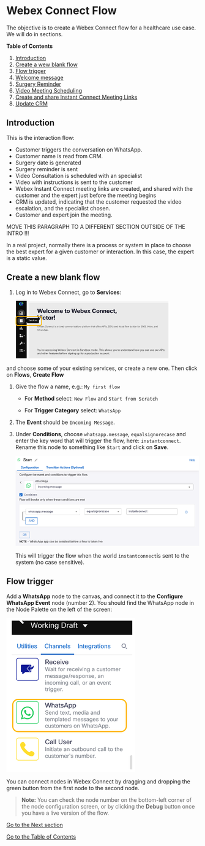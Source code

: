 # Webex Connect Flow

The objective is to create a Webex Connect flow for a healthcare use case. We will do in sections.

**Table of Contents**

1. [Introduction](#introduction)
2. [Create a wew blank flow](#create-a-new-blank-flow)
3. [Flow trigger](#flow-trigger)
4. [Welcome message](./07-connectflow-02.md)
5. [Surgery Reminder](./08-connectflow-03.md)
6. [Video Meeting Scheduling](./09-connectflow-04.md)
7. [Create and share Instant Connect Meeting Links](./10-connectflow-05.md)
8. [Update CRM](./11-connectflow-06.md)

## Introduction

This is the interaction flow:

* Customer triggers the conversation on WhatsApp.
* Customer name is read from CRM.
* Surgery date is generated
* Surgery reminder is sent
* Video Consultation is scheduled with an specialist
* Video with instructions is sent to the customer
* Webex Instant Connect meeting links are created, and shared with the customer and the expert just before the meeting begins
* CRM is updated, indicating that the customer requested the video escalation, and the specialist chosen.
* Customer and expert join the meeting.

MOVE THIS PARAGRAPH TO A DIFFERENT SECTION OUTSIDE OF THE INTRO !!!

In a real project, normally there is a process or system in place to choose the best expert for a given customer or interaction. In this case, the expert is a static value.


## Create a new blank flow

1. Log in to Webex Connect, go to **Services**:

   <img src="images/services.png" width="400">

and choose some of your existing services, or create a new one. Then click on **Flows**, **Create Flow**

1. Give the flow a name, e.g.: `My first flow`

   - For **Method** select: `New Flow` and `Start from Scratch`

   - For **Trigger Category** select: `WhatsApp`

1. The **Event** should be `Incoming Message`.

1. Under **Conditions**, choose `whatsapp.message`, `equalsignorecase` and enter the key word that will trigger the flow, here: `instantconnect`. Rename this node to something like `Start` and click on **Save**.

   ![Event](images/event.png)

   This will trigger the flow when the world `instantconnect`is sent to the system (no case sensitive).

## Flow trigger

Add a **WhatsApp** node to the canvas, and connect it to the **Configure WhatsApp Event** node (number 2). You should find the WhatsApp node in the Node Palette on the left of the screen:

   ![alt text](images/palette.png)

   You can connect nodes in Webex Connect by dragging and dropping the green button from the first node to the second node.

   > **Note:** You can check the node number on the bottom-left corner of the node configuration screen, or by clicking the **Debug** button once you have a live version of the flow.

   
[Go to the Next section](./07-connectflow-02.md)

[Go to the Table of Contents](README.md#table-of-contents)
